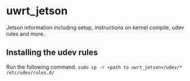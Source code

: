 # uwrt_jetson
Jetson information including setup, instructions on kernel compile, udev rules and more.

## Installing the udev rules
Run the following command. `sudo cp -r <path to uwrt_jetson>/udev/* /etc/udev/rules.d/`
